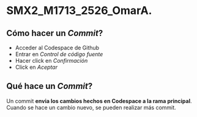 # SMX2_M1713_2526_OmarA.
## Cómo hacer un *Commit*?
- Acceder al Codespace de Github
- Entrar en *Control de código fuente*
- Hacer click en *Confirmación*
- Click en *Aceptar*
## Qué hace un *Commit*?
Un commit **envia los cambios hechos en Codespace a la rama principal**. Cuando se hace un cambio nuevo, se pueden realizar más commit.
